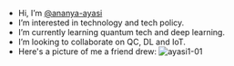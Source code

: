 - Hi, I’m [@ananya-ayasi](https://github.com/ananya-ayasi)
- I’m interested in technology and tech policy.
- I’m currently learning quantum tech and deep learning.
- I’m looking to collaborate on QC, DL and IoT.
- Here's a picture of me a friend drew:
![ayasi1-01](https://user-images.githubusercontent.com/62476858/120594083-0aacd180-c45e-11eb-90a4-353f8d2f8593.png)


<!---
ananya-ayasi/ananya-ayasi is a ✨ special ✨ repository because its `README.md` (this file) appears on your GitHub profile.
You can click the Preview link to take a look at your changes.
--->
